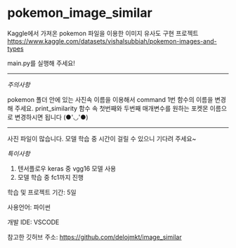 # pokemon_image_similar
Kaggle에서 가져온 pokemon 파일을 이용한 이미지 유사도 구현 프로젝트
https://www.kaggle.com/datasets/vishalsubbiah/pokemon-images-and-types

main.py를 실행해 주세요!

**********************************
*주의사항*

pokemon 폴더 안에 있는 사진속 이름을 이용해서 command 1번 함수의 이름을 변경해 주세요.
print_similarity 함수 속 첫번째와 두번째 매개변수를 원하는 포켓몬 이름으로 변경하시면 됩니다 (●'◡'●)
***********************************

사진 파일이 많습니다. 모델 학습 중 시간이 걸릴 수 있으니 기다려 주세요~

*특이사항*
1. 텐서플로우 keras 중 vgg16 모델 사용
2. 모델 학습 중 fc1까지 진행

학습 및 프로젝트 기간: 5일

사용언어: 파이썬

개발 IDE: VSCODE

참고한 깃허브 주소: https://github.com/delojmkt/image_similar
